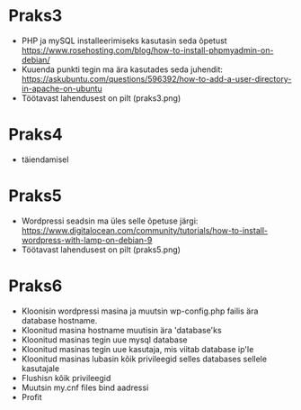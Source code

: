# Praks3

* PHP ja mySQL installeerimiseks kasutasin seda õpetust https://www.rosehosting.com/blog/how-to-install-phpmyadmin-on-debian/
* Kuuenda punkti tegin ma ära kasutades seda juhendit: https://askubuntu.com/questions/596392/how-to-add-a-user-directory-in-apache-on-ubuntu
* Töötavast lahendusest on pilt (praks3.png)

# Praks4
* täiendamisel

# Praks5
* Wordpressi seadsin ma üles selle õpetuse järgi: https://www.digitalocean.com/community/tutorials/how-to-install-wordpress-with-lamp-on-debian-9
* Töötavast lahendusest on pilt (praks5.png)

# Praks6
* Kloonisin wordpressi masina ja muutsin wp-config.php failis ära database hostname.
* Kloonitud masina hostname muutisin ära 'database'ks
* Kloonitud masinas tegin uue mysql database
* Kloonitud masinas tegin uue kasutaja, mis viitab database ip'le
* Kloonitud masinas lubasin kõik privileegid selles databases sellele kasutajale
* Flushisn kõik privileegid
* Muutsin my.cnf files bind aadressi
* Profit
